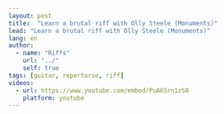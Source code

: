 ```yaml
---
layout: post
title:  "Learn a brutal riff with Olly Steele (Monuments)"
lead: "Learn a brutal riff with Olly Steele (Monuments)"
lang: en
author:
  - name: "Riffs"
    url: "../"
    self: true
tags: [guitar, repertorie, riff]
videos:
  - url: https://www.youtube.com/embed/PuA65rn1z58
    platform: youtube
---
```

